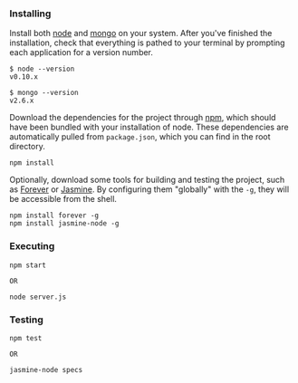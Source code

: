 ### Installing ###

Install both [node](http://www.nodejs.org) and [mongo](http://www.mongodb.org) on your system. After you've finished the installation, check that everything is pathed to your terminal by prompting each application for a version number.

    $ node --version
    v0.10.x
    
    $ mongo --version
    v2.6.x

Download the dependencies for the project through [npm](https://www.npmjs.com), which should have been bundled with your installation of node. These dependencies are automatically pulled from ``package.json``, which you can find in the root directory.

    npm install

Optionally, download some tools for building and testing the project, such as [Forever](https://github.com/foreverjs/forever) or [Jasmine](http://jasmine.github.io/). By configuring them "globally" with the ``-g``, they will be accessible from the shell.

    npm install forever -g
    npm install jasmine-node -g

### Executing ###

    npm start
    
    OR
    
    node server.js

### Testing ###

    npm test
    
    OR
    
    jasmine-node specs
